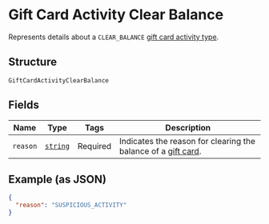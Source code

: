 <!-- Optimized: 2025-10-06 -->
<!-- RPM: 1.6.2.1.1.6.2.1_gift-card-activity-clear-balance_20251006 -->
<!-- Session: E2E RPM DNA Application -->
<!-- AOM: RND (Reggie & Dro) -->
<!-- COI: TECHNOLOGY -->
<!-- RPM: HIGH -->
<!-- ACTION: BUILD -->


# Gift Card Activity Clear Balance

Represents details about a `CLEAR_BALANCE` [gift card activity type](../../doc/models/gift-card-activity-type.md).

## Structure

`GiftCardActivityClearBalance`

## Fields

| Name | Type | Tags | Description |
|  --- | --- | --- | --- |
| `reason` | [`string`](../../doc/models/gift-card-activity-clear-balance-reason.md) | Required | Indicates the reason for clearing the balance of a [gift card](../../doc/models/gift-card.md). |

## Example (as JSON)

```json
{
  "reason": "SUSPICIOUS_ACTIVITY"
}
```
